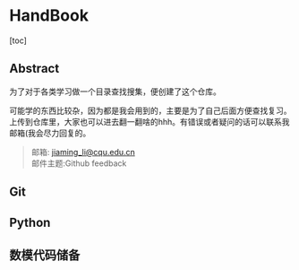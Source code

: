 # HandBook
[toc]
## Abstract
为了对于各类学习做一个目录查找搜集，便创建了这个仓库。

可能学的东西比较杂，因为都是我会用到的，主要是为了自己后面方便查找复习。上传到仓库里，大家也可以进去翻一翻啥的hhh。有错误或者疑问的话可以联系我邮箱(我会尽力回复的。
>邮箱:  jiaming_li@cqu.edu.cn\
邮件主题:Github feedback
## Git
## Python
## 数模代码储备
